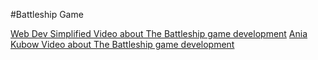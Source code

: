 #Battleship Game

[Web Dev Simplified Video about The Battleship game development](https://www.youtube.com/watch?v=G6JTM-zt-dQ&t=171s&pp=ygUed2ViIGRldiBzaW1wbGlmaWVkICBiYXR0bGVzaGlw)
[Ania Kubow Video about The Battleship game development](https://www.youtube.com/watch?v=Ubh_k18sX4E&t=38s&pp=ygUVYW5pYSBrdWJvdyBiYXR0bGVzaGlw)
